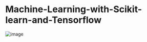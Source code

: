 # Machine-Learning-with-Scikit-learn-and-Tensorflow

![image](https://user-images.githubusercontent.com/109200742/215339468-7e4d945c-3718-4f3d-af5a-33d9b7d6b7d6.png)
